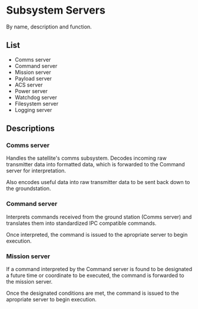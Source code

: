 # Subsystem Servers

By name, description and function.

## List

- Comms server
- Command server
- Mission server
- Payload server
- ACS server
- Power server
- Watchdog server
- Filesystem server
- Logging server

## Descriptions

### Comms server

Handles the satellite's comms subsystem. Decodes incoming raw transmitter data into formatted data, which is forwarded to the Command server for interpretation.

Also encodes useful data into raw transmitter data to be sent back down to the groundstation.

### Command server

Interprets commands received from the ground station (Comms server) and translates them into standardized IPC compatible commands.

Once interpreted, the command is issued to the apropriate server to begin execution.

### Mission server

If a command interpreted by the Command server is found to be designated a future time or coordinate to be executed, the command is forwarded to the mission server.

Once the designated conditions are met, the command is issued to the apropriate server to begin execution.
